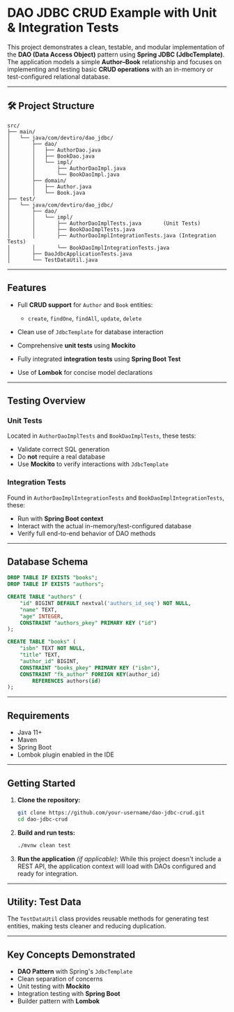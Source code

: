 # DAO JDBC CRUD Example with Unit & Integration Tests

This project demonstrates a clean, testable, and modular implementation of the **DAO (Data Access Object)** pattern using **Spring JDBC (JdbcTemplate)**. The application models a simple **Author–Book** relationship and focuses on implementing and testing basic **CRUD operations** with an in-memory or test-configured relational database.

---

## 🛠 Project Structure

```
src/
├── main/
│   └── java/com/devtiro/dao_jdbc/
│       ├── dao/
│       │   ├── AuthorDao.java
│       │   ├── BookDao.java
│       │   └── impl/
│       │       ├── AuthorDaoImpl.java
│       │       └── BookDaoImpl.java
│       ├── domain/
│       │   ├── Author.java
│       │   └── Book.java
├── test/
│   └── java/com/devtiro/dao_jdbc/
│       ├── dao/
│       │   └── impl/
│       │       ├── AuthorDaoImplTests.java       (Unit Tests)
│       │       ├── BookDaoImplTests.java
│       │       ├── AuthorDaoImplIntegrationTests.java (Integration Tests)
│       │       └── BookDaoImplIntegrationTests.java
│       ├── DaoJdbcApplicationTests.java
│       └── TestDataUtil.java
```

---

## Features

* Full **CRUD support** for `Author` and `Book` entities:

    * `create`, `findOne`, `findAll`, `update`, `delete`
* Clean use of `JdbcTemplate` for database interaction
* Comprehensive **unit tests** using **Mockito**
* Fully integrated **integration tests** using **Spring Boot Test**
* Use of **Lombok** for concise model declarations

---

## Testing Overview

### Unit Tests

Located in `AuthorDaoImplTests` and `BookDaoImplTests`, these tests:

* Validate correct SQL generation
* Do **not** require a real database
* Use **Mockito** to verify interactions with `JdbcTemplate`

### Integration Tests

Found in `AuthorDaoImplIntegrationTests` and `BookDaoImplIntegrationTests`, these:

* Run with **Spring Boot context**
* Interact with the actual in-memory/test-configured database
* Verify full end-to-end behavior of DAO methods

---

## Database Schema

```sql
DROP TABLE IF EXISTS "books";
DROP TABLE IF EXISTS "authors";

CREATE TABLE "authors" (
    "id" BIGINT DEFAULT nextval('authors_id_seq') NOT NULL,
    "name" TEXT,
    "age" INTEGER,
    CONSTRAINT "authors_pkey" PRIMARY KEY ("id")
);

CREATE TABLE "books" (
    "isbn" TEXT NOT NULL,
    "title" TEXT,
    "author_id" BIGINT,
    CONSTRAINT "books_pkey" PRIMARY KEY ("isbn"),
    CONSTRAINT "fk_author" FOREIGN KEY(author_id)
        REFERENCES authors(id)
);
```

---

## Requirements

* Java 11+
* Maven
* Spring Boot
* Lombok plugin enabled in the IDE

---

## Getting Started

1. **Clone the repository:**

   ```bash
   git clone https://github.com/your-username/dao-jdbc-crud.git
   cd dao-jdbc-crud
   ```

2. **Build and run tests:**

   ```bash
   ./mvnw clean test
   ```

3. **Run the application** *(if applicable)*:
   While this project doesn't include a REST API, the application context will load with DAOs configured and ready for integration.

---

## Utility: Test Data

The `TestDataUtil` class provides reusable methods for generating test entities, making tests cleaner and reducing duplication.

---

## Key Concepts Demonstrated

* **DAO Pattern** with Spring's `JdbcTemplate`
* Clean separation of concerns
* Unit testing with **Mockito**
* Integration testing with **Spring Boot**
* Builder pattern with **Lombok**